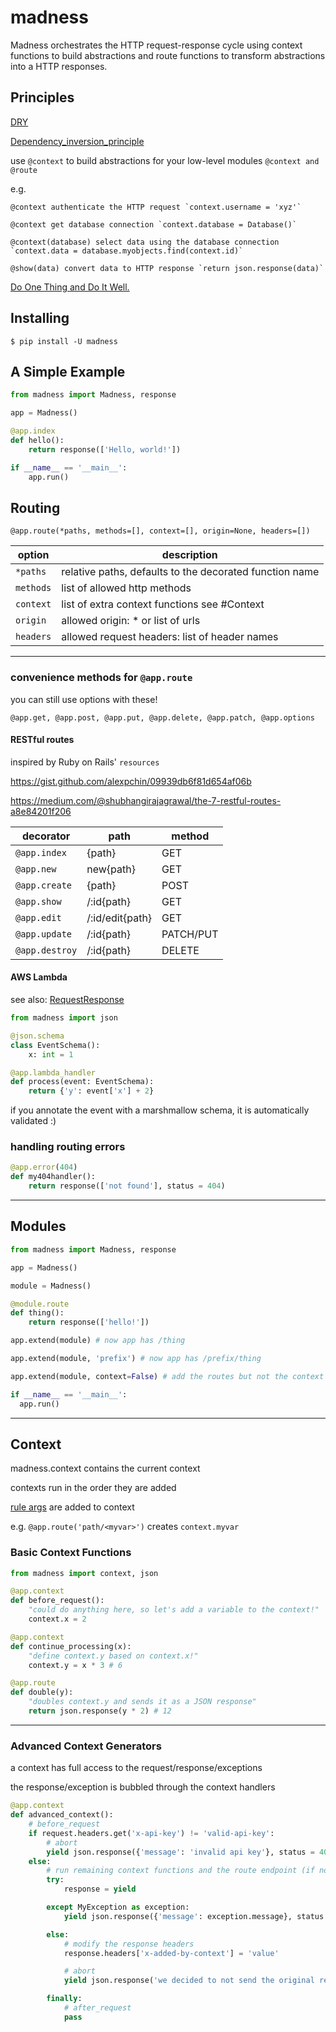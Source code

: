 # madness

Madness orchestrates the HTTP request-response cycle using context functions to build abstractions and route functions to transform abstractions into a HTTP responses.


## Principles

[DRY](https://en.wikipedia.org/wiki/Don%27t_repeat_yourself)

[Dependency_inversion_principle](https://en.wikipedia.org/wiki/Dependency_inversion_principle)

  use `@context` to build abstractions for your low-level modules `@context and @route`

  e.g.

    @context authenticate the HTTP request `context.username = 'xyz'`

    @context get database connection `context.database = Database()`

    @context(database) select data using the database connection `context.data = database.myobjects.find(context.id)`

    @show(data) convert data to HTTP response `return json.response(data)`

[Do One Thing and Do It Well.](https://en.wikipedia.org/wiki/Unix_philosophy#Do_One_Thing_and_Do_It_Well)


## Installing

```console
$ pip install -U madness
```

## A Simple Example

```python
from madness import Madness, response

app = Madness()

@app.index
def hello():
    return response(['Hello, world!'])

if __name__ == '__main__':
    app.run()
```


## Routing

`@app.route(*paths, methods=[], context=[], origin=None, headers=[])`          

option | description
------------ | -------------
`*paths` | relative paths, defaults to the decorated function name
`methods` | list of allowed http methods
`context` | list of extra context functions see #Context
`origin` | allowed origin: \* or list of urls
`headers` | allowed request headers: list of header names

***

### convenience methods for `@app.route`

you can still use options with these!

`@app.get, @app.post, @app.put, @app.delete, @app.patch, @app.options`

#### RESTful routes

inspired by Ruby on Rails' `resources`

https://gist.github.com/alexpchin/09939db6f81d654af06b

https://medium.com/@shubhangirajagrawal/the-7-restful-routes-a8e84201f206

decorator | path | method
------------ | ------------- | -------------
`@app.index` | {path} | GET
`@app.new` | new{path} | GET
`@app.create` | {path} | POST
`@app.show` | /:id{path} | GET
`@app.edit` | /:id/edit{path} | GET
`@app.update` | /:id{path} | PATCH/PUT
`@app.destroy` | /:id{path} | DELETE


#### AWS Lambda

see also: [RequestResponse](https://docs.aws.amazon.com/lambda/latest/dg/python-programming-model-handler-types.html)

```python
from madness import json

@json.schema
class EventSchema():
    x: int = 1

@app.lambda_handler
def process(event: EventSchema):
    return {'y': event['x'] + 2}
```

if you annotate the event with a marshmallow schema, it is automatically validated :)

### handling routing errors

```python
@app.error(404)
def my404handler():
    return response(['not found'], status = 404)
```

***

## Modules

```python
from madness import Madness, response

app = Madness()

module = Madness()

@module.route
def thing():
    return response(['hello!'])

app.extend(module) # now app has /thing

app.extend(module, 'prefix') # now app has /prefix/thing

app.extend(module, context=False) # add the routes but not the context

if __name__ == '__main__':
  app.run()
```

***

## Context

madness.context contains the current context

contexts run in the order they are added

[rule args](http://werkzeug.pocoo.org/docs/0.14/routing/) are added to context

e.g. `@app.route('path/<myvar>')` creates `context.myvar`


### Basic Context Functions

```python
from madness import context, json

@app.context
def before_request():
    "could do anything here, so let's add a variable to the context!"
    context.x = 2

@app.context
def continue_processing(x):
    "define context.y based on context.x!"
    context.y = x * 3 # 6

@app.route
def double(y):
    "doubles context.y and sends it as a JSON response"
    return json.response(y * 2) # 12

```

***

### Advanced Context Generators

a context has full access to the request/response/exceptions

the response/exception is bubbled through the context handlers

```python
@app.context
def advanced_context():
    # before_request
    if request.headers.get('x-api-key') != 'valid-api-key':
        # abort
        yield json.response({'message': 'invalid api key'}, status = 403)
    else:
        # run remaining context functions and the route endpoint (if not aborted)
        try:
            response = yield

        except MyException as exception:
            yield json.response({'message': exception.message}, status = 500)

        else:
            # modify the response headers
            response.headers['x-added-by-context'] = 'value'

            # abort
            yield json.response('we decided to not send the original response, isn\'t that weird?')

        finally:
            # after_request
            pass

```
